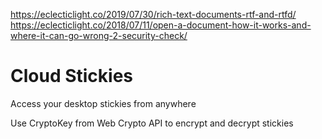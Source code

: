 https://eclecticlight.co/2019/07/30/rich-text-documents-rtf-and-rtfd/
https://eclecticlight.co/2018/07/11/open-a-document-how-it-works-and-where-it-can-go-wrong-2-security-check/

# Cloud Stickies
Access your desktop stickies from anywhere

Use CryptoKey from Web Crypto API to encrypt and decrypt stickies